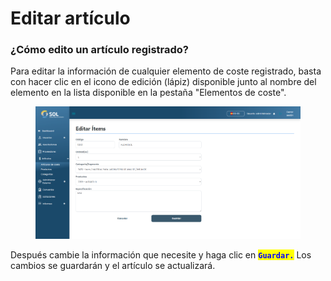 # Editar artículo

### ¿Cómo edito un artículo registrado?

Para editar la información de cualquier elemento de coste registrado, basta con hacer clic en el icono de edición (lápiz) disponible junto al nombre del elemento en la lista disponible en la pestaña "Elementos de coste".

<figure><img src="../../../../.gitbook/assets/itens-upd.png" alt=""><figcaption></figcaption></figure>

Después cambie la información que necesite y haga clic en <mark style="color:blue;">**`Guardar.`**</mark> Los cambios se guardarán y el artículo se actualizará.
